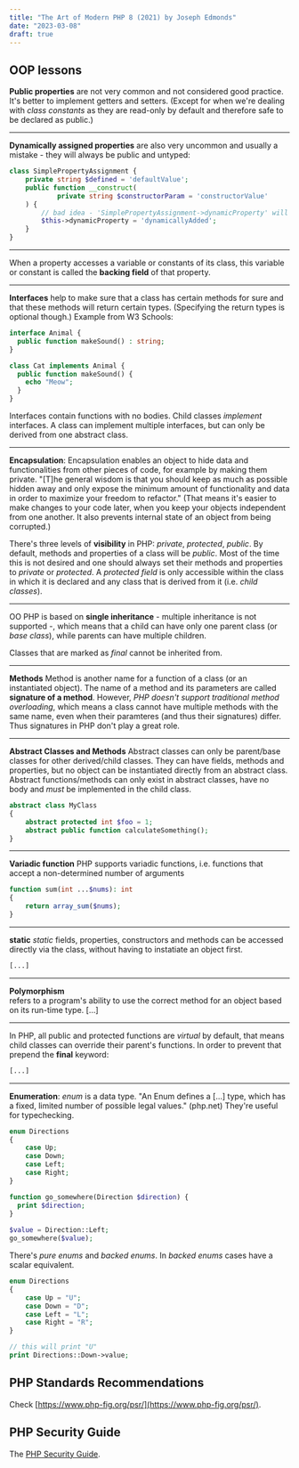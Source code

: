 ```yaml
---
title: "The Art of Modern PHP 8 (2021) by Joseph Edmonds"
date: "2023-03-08"
draft: true
---
```


## OOP lessons

**Public properties** are not very common and not considered good practice. It's better to implement getters and setters. (Except for when we're dealing with *class constants* as they are read-only by default and therefore safe to be declared as public.)

---

**Dynamically assigned properties** are also very uncommon and usually a mistake - they will always be public and untyped:

```php
class SimplePropertyAssignment {
    private string $defined = 'defaultValue';
    public function __construct(
            private string $constructorParam = 'constructorValue'
    ) {
        // bad idea - 'SimplePropertyAssignment->dynamicProperty' will be public and untyped
        $this->dynamicProperty = 'dynamicallyAdded'; 
    }
}
```
---

When a property accesses a variable or constants of its class, this variable or constant is called the **backing field** of that property.

---

**Interfaces** help to make sure that a class has certain methods for sure and that these methods will return certain types. (Specifying the return types is optional though.)
Example from W3 Schools:
```php
interface Animal {
  public function makeSound() : string;
}

class Cat implements Animal {
  public function makeSound() {
    echo "Meow";
  }
}
```
Interfaces contain functions with no bodies. Child classes *implement* interfaces. A class can implement multiple interfaces, but can only be derived from one abstract class.

---

**Encapsulation**: Encapsulation enables an object to hide data and functionalities from other pieces of code, for example by making them private. "[T]he general wisdom is that you should keep as much as possible hidden away and only expose the minimum amount of functionality and data in order to maximize your freedom to refactor." (That means it's easier to make changes to your code later, when you keep your objects independent from one another. It also prevents internal state of an object from being corrupted.)

There's three levels of **visibility** in PHP: *private*, *protected*, *public*. By default, methods and properties of a class will be *public*. Most of the time this is not desired and one should always set their methods and properties to *private* or *protected*.
A *protected field* is only accessible within the class in which it is declared and any class that is derived from it (i.e. *child classes*).

---

OO PHP is based on **single inheritance** - multiple inheritance is not supported -, which means that a child can have only one parent class (or *base class*), while parents can have multiple children. 

Classes that are marked as *final* cannot be inherited from.

---

**Methods**
Method is another name for a function of a class (or an instantiated object). The name of a method and its parameters are called **signature of a method**. However, *PHP doesn't support traditional method overloading*, which means a class cannot have multiple methods with the same name, even when their paramteres (and thus their signatures) differ. Thus signatures in PHP don't play a great role.

---

**Abstract Classes and Methods**
Abstract classes can only be parent/base classes for other derived/child classes. They can have fields, methods and properties, but no object can be instantiated directly from an abstract class. Abstract functions/methods can only exist in abstract classes, have no body and *must* be implemented in the child class.
```php
abstract class MyClass
{
    abstract protected int $foo = 1;
    abstract public function calculateSomething();
}
``` 

---

**Variadic function**
PHP supports variadic functions, i.e. functions that accept a non-determined number of arguments 

```php
function sum(int ...$nums): int
{
    return array_sum($nums);
}
```

---

**static**
*static* fields, properties, constructors and methods can be accessed directly via the class, without having to instatiate an object first.

```php
[...]
```

---

**Polymorphism**  
refers to a program's ability to use the correct method for an object based on its run-time type.
[...]

---

In PHP, all public and protected functions are *virtual* by default, that means child classes can override their parent's functions. In order to prevent that prepend the **final** keyword:
```php
[...]
```

---
**Enumeration**: *enum* is a data type. "An Enum defines a [...] type, which has a fixed, limited number of possible legal values." (php.net) They're useful for typechecking.
```php
enum Directions
{
    case Up;
    case Down;
    case Left;
    case Right;
}

function go_somewhere(Direction $direction) { 
  print $direction;
}
 
$value = Direction::Left;
go_somewhere($value);
```
There's *pure enums* and *backed enums*. In *backed enums* cases have a scalar equivalent.
```php
enum Directions
{
    case Up = "U";
    case Down = "D";
    case Left = "L";
    case Right = "R";
}

// this will print "U"
print Directions::Down->value;
```

## PHP Standards Recommendations

Check [https://www.php-fig.org/psr/](https://www.php-fig.org/psr/).

## PHP Security Guide

The [PHP Security Guide](https://privacyaustralia.net/phpsec/projects/guide).